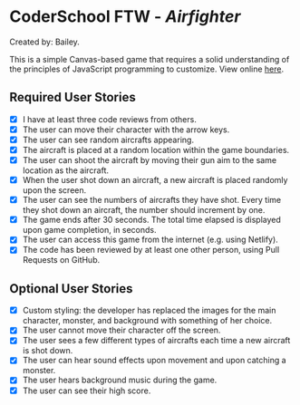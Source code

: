 # CoderSchool FTW - *Airfighter*

Created by: Bailey.
  
This is a simple Canvas-based game that requires a solid understanding of the principles of JavaScript programming to customize. View online [here](https://airfighter.netlify.com/).

## Required User Stories
- [X] I have at least three code reviews from others.
- [x] The user can move their character with the arrow keys. 
- [x] The user can see random aircrafts appearing.
- [X] The aircraft is placed at a random location within the game boundaries.
- [x] The user can shoot the aircraft by moving their gun aim to the same location as the aircraft.
- [X] When the user shot down an aircraft, a new aircraft is placed randomly upon the screen.
- [X] The user can see the numbers of aircrafts they have shot. Every time they shot down an aircraft, the number should increment by one. 
- [X] The game ends after 30 seconds. The total time elapsed is displayed upon game completion, in seconds.
- [X] The user can access this game from the internet (e.g. using Netlify).
- [X] The code has been reviewed by at least one other person, using Pull Requests on GitHub.

## Optional User Stories

- [X] Custom styling: the developer has replaced the images for the main character, monster, and background with something of her choice.  
- [X] The user cannot move their character off the screen. 
- [X] The user sees a few different types of aircrafts each time a new aircraft is shot down. 
- [X] The user can hear sound effects upon movement and upon catching a monster. 
- [X] The user hears background music during the game. 
- [X] The user can see their high score. 
